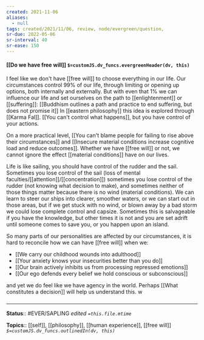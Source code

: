 ```yaml
---
created: 2021-11-06 
aliases:
  - null
tags: created/2021/11/06, review, node/evergreen/question, 
sr-due: 2022-05-06
sr-interval: 40
sr-ease: 150
---
```


#### [[Do we have free will]] `$=customJS.dv_funcs.evergreenHeader(dv, this)`

I feel like we don't have [[free will]] to choose everything in our life. Our circumstances control 99% of our life, through limiting or opening up options, both internally and externally. But with even that 1% we can influence our life and set ourselves on the path to [[enlightenment]] or [[suffering]]: [[Buddhism outlines a path and practice to end suffering, but does not promise it]] 
In [[eastern philosophy]] this idea is explored through [[Karma Fal]]. [[You can't control what happens]], but you have control of your actions.

On a more practical level, [[You can't blame people for failing to rise above their circumstances]] and [[Insecure material conditions increase cognitive load and reduce outcomes]].
Whether we have [[free will]] or not, we cannot ignore the effect [[material conditions]] have on our lives.

Life is like sailing, you should have control of the rudder and the sail. Sometimes you lose control of the sail (loss of mental faculties/[[attention]]/[[concentration]]) sometimes you lose control of the rudder (not knowing what decision to make), and sometimes neither of those things matter because there is no wind (material conditions). We can learn to steer our ships into clearer, smoother waters, or we can start out in those areas, but if we get stuck with no wind, or blown away by a bad storm we could lose complete control and capsize. Sometimes this is salvageable if you have the knowledge, but other times it is not and you are set adrift until someone comes to save you, or you happen upon an island. 

So many parts of our personalities are affected by our circumstances, it is hard to reconcile how we can have [[free will]] when we:
- [[We carry our childhood wounds into adulthood]]
- [[Your anxiety knows your insecurities better than you do]]
- [[Our brain actively inhibits us from processing repressed emotions]]
- [[Our ego defends every belief we hold conscious or subconscious]]

and yet we do feel like we have agency in the world.
Perhaps [[What constitutes a decision]] will help us understand this.
w
### <hr class="footnote"/>

**Status**:: #EVER/SAPLING 
*edited `=this.file.mtime`*

**Topics**:: [[self]], [[philosophy]], [[human experience]], [[free will]]
*`$=customJS.dv_funcs.outlinedIn(dv, this)`*

